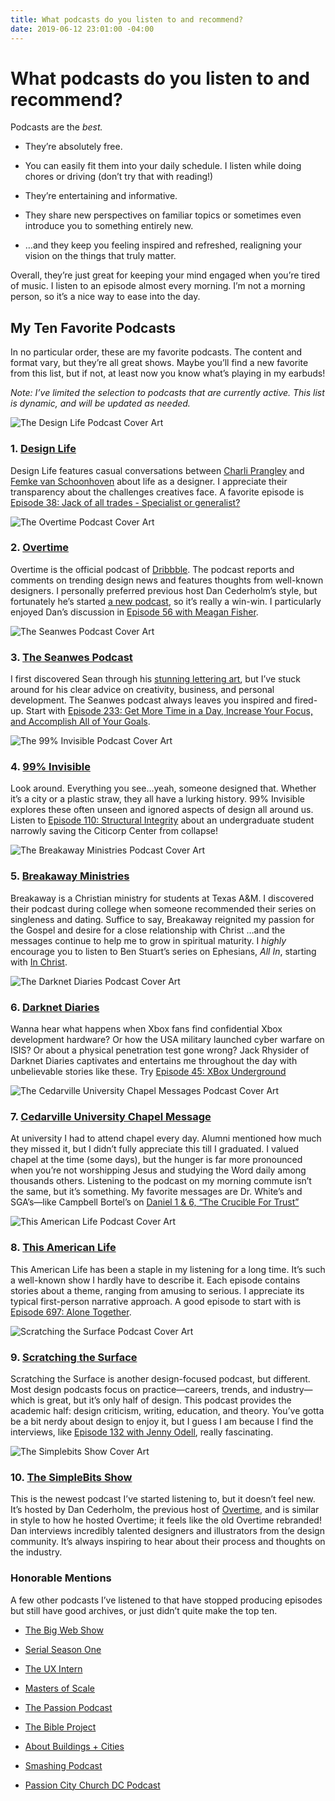 ```yaml
---
title: What podcasts do you listen to and recommend?
date: 2019-06-12 23:01:00 -04:00
---
```


# What podcasts do you listen to and recommend?

Podcasts are the *best.*

* They’re absolutely free.

* You can easily fit them into your daily schedule. I listen while doing chores or driving (don’t try that with reading!)

* They’re entertaining and informative.

* They share new perspectives on familiar topics or sometimes even introduce you to something entirely new.

* …and they keep you feeling inspired and refreshed, realigning your vision on the things that truly matter.

Overall, they’re just great for keeping your mind engaged when you’re tired of music. I listen to an episode almost every morning. I’m not a morning person, so it’s a nice way to ease into the day.

## My Ten Favorite Podcasts

In no particular order, these are my favorite podcasts. The content and format vary, but they’re all great shows. Maybe you’ll find a new favorite from this list, but if not, at least now you know what’s playing in my earbuds!

*Note: I’ve limited the selection to podcasts that are currently active. This list is dynamic, and will be updated as needed.*

<picture>
<source type="image/webp" srcset="/uploads/Design-Life-150w.webp 1x, /uploads/Design-Life-300w.webp 2x">
<source type="image/jpg" srcset="/uploads/Design-Life-150w.jpg 1x, /uploads/Design-Life-300w.jpg 2x">
<img alt="The Design Life Podcast Cover Art" src="/uploads/Design-Life-150w.jpg">
</picture>

### 1. [Design Life](https://www.designlife.fm)

Design Life features casual conversations between [Charli Prangley](https://charlimarie.com) and [Femke van Schoonhoven](https://www.femke.co.nz) about life as a designer. I appreciate their transparency about the challenges creatives face. A favorite episode is [Episode 38: Jack of all trades - Specialist or generalist?](https://www.designlife.fm/episode/38)

<picture>
<source type="image/webp" srcset="/uploads/Overtime-150w.webp 1x, /uploads/Overtime-300w.webp 2x">
<source type="image/jpg" srcset="/uploads/Overtime-150w.jpg 1x, /uploads/Overtime-300w.jpg 2x">
<img alt="The Overtime Podcast Cover Art" src="/uploads/Overtime-150w.jpg">
</picture>

### 2. [Overtime](https://dribbble.com/overtime)

Overtime is the official podcast of [Dribbble](https://dribbble.com). The podcast reports and comments on trending design news and features thoughts from well-known designers. I personally preferred previous host Dan Cederholm’s style, but fortunately he’s started [a new podcast](https://show.simplebits.com), so it’s really a win-win. I particularly enjoyed Dan’s discussion in [Episode 56 with Meagan Fisher](https://dribbble.com/overtime/2019/04/10/owltastic-s-meagan-fisher-on-adapting-to-the-modern-landscape-of-web-design).

<picture>
<source type="image/webp" srcset="/uploads/The-Seanwes-Podcast-150w.webp 1x, /uploads/The-Seanwes-Podcast-300w.webp 2x">
<source type="image/jpg" srcset="/uploads/The-Seanwes-Podcast-150w.jpg 1x, /uploads/The-Seanwes-Podcast-300w.jpg 2x">
<img alt="The Seanwes Podcast Cover Art" src="/uploads/The-Seanwes-Podcast-150w.jpg">
</picture>

### 3. [The Seanwes Podcast](https://seanwes.com/podcast)

I first discovered Sean through his [stunning lettering art](https://dribbble.com/shots/880418-Just-a-friendly-nudge), but I’ve stuck around for his clear advice on creativity, business, and personal development. The Seanwes podcast always leaves you inspired and fired-up. Start with [Episode 233: Get More Time in a Day, Increase Your Focus, and Accomplish All of Your Goals](https://seanwes.com/podcast/233-get-more-time-in-a-day-increase-your-focus-and-accomplish-all-of-your-goals).

<picture>
<source type="image/webp" srcset="/uploads/99-Percent-Invisible-150w.webp 1x, /uploads/99-Percent-Invisible-300w.webp 2x">
<source type="image/jpg" srcset="/uploads/99-Percent-Invisible-150w.jpg 1x, /uploads/99-Percent-Invisible-300w.jpg 2x">
<img alt="The 99% Invisible Podcast Cover Art" src="/uploads/99-Percent-Invisible-150w.jpg">
</picture>

### 4. [99% Invisible](https://99percentinvisible.org)

Look around. Everything you see…yeah, someone designed that. Whether it’s a city or a plastic straw, they all have a lurking history. 99% Invisible explores these often unseen and ignored aspects of design all around us. Listen to [Episode 110: Structural Integrity](https://99percentinvisible.org/episode/structural-integrity) about an undergraduate student narrowly saving the Citicorp Center from collapse!

<picture>
<source type="image/webp" srcset="/uploads/Breakaway-Ministries-150w.webp 1x, /uploads/Breakaway-Ministries-300w.webp 2x">
<source type="image/jpg" srcset="/uploads/Breakaway-Ministries-150w.jpg 1x, /uploads/Breakaway-Ministries-300w.jpg 2x">
<img alt="The Breakaway Ministries Podcast Cover Art" src="/uploads/Breakaway-Ministries-150w.jpg">
</picture>

### 5. [Breakaway Ministries](https://www.breakawayministries.org)

Breakaway is a Christian ministry for students at Texas A&M. I discovered their podcast during college when someone recommended their series on singleness and dating. Suffice to say, Breakaway reignited my passion for the Gospel and desire for a close relationship with Christ …and the messages continue to help me to grow in spiritual maturity. I *highly* encourage you to listen to Ben Stuart’s series on Ephesians, *All In*, starting with [In Christ](https://subsplash.com/breakaway/messages/mi/\+820d5b5).

<picture>
<source type="image/webp" srcset="/uploads/Darknet-Diaries-150w.webp 1x, /uploads/Darknet-Diaries-300w.webp 2x">
<source type="image/jpg" srcset="/uploads/Darknet-Diaries-150w.jpg 1x, /uploads/Darknet-Diaries-300w.jpg 2x">
<img alt="The Darknet Diaries Podcast Cover Art" src="/uploads/Darknet-Diaries-150w.jpg">
</picture>

### 6. [Darknet Diaries](https://darknetdiaries.com)

Wanna hear what happens when Xbox fans find confidential Xbox development hardware? Or how the USA military launched cyber warfare on ISIS? Or about a physical penetration test gone wrong? Jack Rhysider of Darknet Diaries captivates and entertains me throughout the day with unbelievable stories like these. Try [Episode 45: XBox Underground](https://darknetdiaries.com/episode/45/)

<picture>
<source type="image/webp" srcset="/uploads/Cedarville-University-Chapel-Messages-150w.webp 1x, /uploads/Cedarville-University-Chapel-Messages-300w.webp 2x">
<source type="image/jpg" srcset="/uploads/Cedarville-University-Chapel-Messages-150w.jpg 1x, /uploads/Cedarville-University-Chapel-Messages-300w.jpg 2x">
<img alt="The Cedarville University Chapel Messages Podcast Cover Art" src="/uploads/Cedarville-University-Chapel-Messages-150w.jpg">
</picture>

### 7. [Cedarville University Chapel Message](https://www.cedarville.edu/chapel)

At university I had to attend chapel every day. Alumni mentioned how much they missed it, but I didn’t fully appreciate this till I graduated. I valued chapel at the time (some days), but the hunger is far more pronounced when you’re not worshipping Jesus and studying the Word daily among thousands others. Listening to the podcast on my morning commute isn’t the same, but it’s something. My favorite messages are Dr. White’s and SGA’s—like Campbell Bortel’s on [Daniel 1 & 6, “The Crucible For Trust”](https://www.cedarville.edu/Chapel/Watch/SGA-Chapel--10262018/8KkAhwg9LUeHWfuZ5C4cTg)

<picture>
<source type="image/webp" srcset="/uploads/This-American-Life-150w.webp 1x, /uploads/This-American-Life-300w.webp 2x">
<source type="image/jpg" srcset="/uploads/This-American-Life-150w.jpg 1x, /uploads/This-American-Life-300w.jpg 2x">
<img alt="This American Life Podcast Cover Art" src="/uploads/This-American-Life-150w.jpg">
</picture>

### 8. [This American Life](https://www.thisamericanlife.org)

This American Life has been a staple in my listening for a long time. It’s such a well-known show I hardly have to describe it. Each episode contains stories about a theme, ranging from amusing to serious. I appreciate its typical first-person narrative approach. A good episode to start with is [Episode 697: Alone Together](https://www.thisamericanlife.org/697/alone-together).

<picture>
<source type="image/webp" srcset="/uploads/Scratching-the-Surface-150w.webp 1x, /uploads/Scratching-the-Surface-300w.webp 2x">
<source type="image/jpg" srcset="/uploads/Scratching-the-Surface-150w.jpg 1x, /uploads/Scratching-the-Surface-300w.jpg 2x">
<img alt="Scratching the Surface Podcast Cover Art" src="/uploads/Scratching-the-Surface-150w.jpg">
</picture>

### 9. [Scratching the Surface](https://scratchingthesurface.fm)

Scratching the Surface is another design-focused podcast, but different. Most design podcasts focus on practice—careers, trends, and industry—which is great, but it’s only half of design. This podcast provides the academic half: design criticism, writing, education, and theory. You’ve gotta be a bit nerdy about design to enjoy it, but I guess I am because I find the interviews, like [Episode 132 with Jenny Odell](https://scratchingthesurface.fm/post/187635812060/132-jenny-odell), really fascinating.

<picture>
<source type="image/webp" srcset="/uploads/The-Simplebits-Show-150w.webp 1x, /uploads/The-Simplebits-Show-300w.webp 2x">
<source type="image/jpg" srcset="/uploads/The-Simplebits-Show-150w.jpg 1x, /uploads/The-Simplebits-Show-300w.jpg 2x">
<img alt="The Simplebits Show Cover Art" src="/uploads/The-Simplebits-Show-150w.jpg">
</picture>

### 10. [The SimpleBits Show](https://show.simplebits.com)

This is the newest podcast I’ve started listening to, but it doesn’t feel new. It’s hosted by Dan Cederholm, the previous host of [Overtime](https://dribbble.com/overtime), and is similar in style to how he hosted Overtime; it feels like the old Overtime rebranded! Dan interviews incredibly talented designers and illustrators from the design community. It’s always inspiring to hear about their process and thoughts on the industry.

### Honorable Mentions

A few other podcasts I’ve listened to that have stopped producing episodes but still have good archives, or just didn’t quite make the top ten.

* [The Big Web Show](https://5by5.tv/bigwebshow)

* [Serial Season One](https://serialpodcast.org/season-one)

* [The UX Intern](https://podcasts.apple.com/us/podcast/the-ux-intern/id684613036)

* [Masters of Scale](https://mastersofscale.com)

* [The Passion Podcast](https://podcasts.apple.com/us/podcast/the-passion-podcast/id78650928)

* [The Bible Project](https://bibleproject.com/podcasts/the-bible-project-podcast)

* [About Buildings \+ Cities](https://aboutbuildingsandcities.org)

* [Smashing Podcast](https://podcast.smashingmagazine.com)

* [Passion City Church DC Podcast](https://podcasts.apple.com/us/podcast/passion-city-church-dc-podcast/id1406150278)